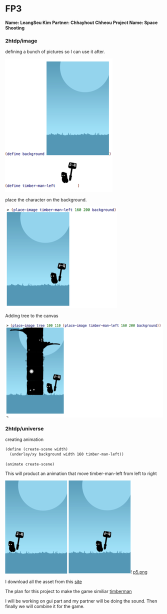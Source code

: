 # FP3
**Name: LeangSeu Kim**
**Partner: Chhayhout Chheou**
**Project Name: Space Shooting**

### 2htdp/image

defining a bunch of pictures so I can use it after.

![p0.png](/p0.png)

place the character on the background.

![p2.png](/p2.png)

Adding tree to the canvas

![p1.png](/p1.png)

### 2htdp/universe

creating animation

```racket
(define (create-scene width)
  (underlay/xy background width 160 timber-man-left))

(animate create-scene)
```
This will product an animation that move timber-man-left from left to right

![p3.png](/p3.png) ![p4.png](/p4.png)! [p5.png](/p5.png)

I download all the asset from this [site](http://www.emanueleferonato.com/2015/02/16/create-an-html5-game-like-timberman-in-a-matter-of-minutes-with-mightyeditor/)

The plan for this project to make the game similiar [timberman](http://www.crazygames.com/game/timberman)

I will be working on gui part and my partner will be doing the sound. Then finally we will combine it for the game.